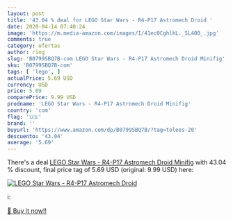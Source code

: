 ```yaml
---
layout: post
title: '43.04 % deal for LEGO Star Wars - R4-P17 Astromech Droid '
date: 2020-04-14 07:40:24
image: 'https://m.media-amazon.com/images/I/41ec0CghlkL._SL400_.jpg'
comments: true
category: ofertas
author: ring
slug: 'B0799SBQ7B-com LEGO Star Wars - R4-P17 Astromech Droid Minifig'
sku: 'B0799SBQ7B-com'
tags: [ 'lego', ]
actualPrice: 5.69 USD
currency: USD
price: 5.69
comparePrice: 9.99 USD
prodname: 'LEGO Star Wars - R4-P17 Astromech Droid Minifig'
country: 'com'
flag: '🇺🇸'
brand: ''
buyurl: 'https://www.amazon.com/dp/B0799SBQ7B/?tag=tolees-20'
descuento: '43.04'
average: '5.69'
---
```


There's a deal [LEGO Star Wars - R4-P17 Astromech Droid Minifig](https://www.amazon.com/dp/B0799SBQ7B/?tag=tolees-20)  with  43.04 % discount, final price tag of  5.69 USD (original: 9.99 USD) here:

[![LEGO Star Wars - R4-P17 Astromech Droid ](https://m.media-amazon.com/images/I/41ec0CghlkL._SL400_.jpg)](https://www.amazon.com/dp/B0799SBQ7B/?tag=tolees-20)

ℹ️:


[🛒 Buy it now!!](https://www.amazon.com/dp/B0799SBQ7B/?tag=tolees-20)
